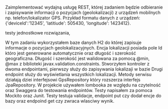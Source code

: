 Zaimplementować wydajną usługę REST, której zadaniem będzie odbieranie i zapisywanie informacji o pozycjach (geolokalizacji)
z urządzeń mobilnych np. telefon/lokalizator GPS.
Przykład formatu danych z urządzeń: {'deviceId':'12345', 'latitiude': 505430, 'longitude': 1423412}.


testy jednostkowe rozwiązania,

W tym zadaniu wykorzystałem baze danych H2 do której zapisuje informacje o pozycjach geolokalizacyjnych.
Encja lokalizacji posiada pole Id któro jest generowane automatycznie oraz długość i szerokość geograficzna.
Długość i szerokość jest walidowana za pomocą @min, @max z biblioteki javax.validation.constraints.
Stworzyłem kontroler z dwoma endpointami, pierwszy służy do zapisywania lokalizaji w bazie
Drugi endpoint służy do wyświetlania wszystkich lokalizacji. Metody serwisu działają 
dziei interfejsowi GpsRepository który rozszerza interfejs JpaRepository. W projekcie używałem lombooka ze względu na czytelność
oraz Swaggera do testowania endpointów. Testy napisałem za pomoca Mockito oraz Junit. 
Testy testuja validacje, endpoint put czy dodał encje do bazy oraz endpoind get czy zwraca wlasciwy wynik.

